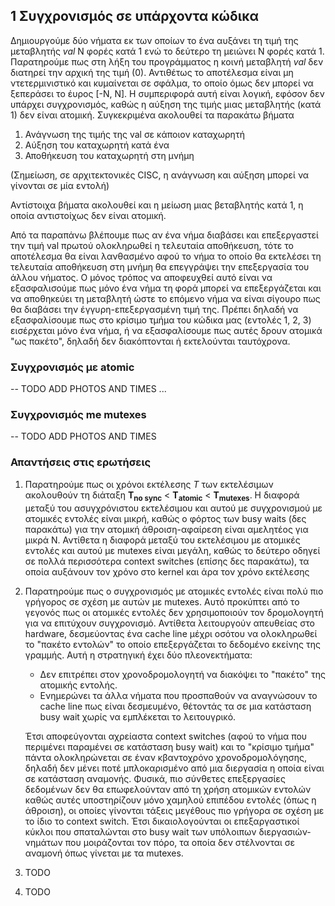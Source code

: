 ## 1 Συγχρονισμός σε υπάρχοντα κώδικα

Δημιουργούμε δύο νήματα εκ των οποίων το ένα αυξάνει τη τιμή της μεταβλητής *val* N φορές κατά 1 ενώ το δεύτερο τη μειώνει Ν φορές κατά 1.
Παρατηρούμε πως στη λήξη του προγράμματος η κοινή μεταβλητή *val* δεν διατηρεί την αρχική της τιμή (0). Αντιθέτως το αποτέλεσμα είναι μη ντετερμινιστικό 
και κυμαίνεται σε σφάλμα, το οποίο όμως δεν μπορεί να ξεπεράσει το έυρος [-Ν, Ν]. Η συμπεριφορά αυτή είναι λογική, εφόσον δεν υπάρχει συγχρονισμός, καθώς 
η αύξηση της τιμής μιας μεταβλητής (κατά 1) δεν είναι ατομική. Συγκεκριμένα ακολουθεί τα παρακάτω βήματα

1. Ανάγνωση της τιμής της val σε κάποιον καταχωρητή
2. Αύξηση του καταχωρητή κατά ένα
3. Αποθήκευση του καταχωρητή στη μνήμη

(Σημείωση, σε αρχιτεκτονικές CISC, η ανάγνωση και αύξηση μπορεί να γίνονται σε μία εντολή)

Αντίστοιχα βήματα ακολουθεί και η μείωση μιας βεταβλητής κατά 1, η οποία αντιστοίχως δεν είναι ατομική.

Από τα παραπάνω βλέπουμε πως αν ένα νήμα διαβάσει και επεξεργαστεί την τιμή val πρωτού ολοκληρωθεί η τελευταία αποθήκευση, τότε το αποτέλεσμα θα είναι λανθασμένο αφού το νήμα το οποίο θα
εκτελέσει τη τελευταία αποθήκευση στη μνήμη θα επεγγράψει την επεξεργασία του άλλου νήματος. Ο μόνος τρόπος να αποφευχθεί αυτό είναι να εξασφαλισούμε πως μόνο ένα νήμα
τη φορά μπορεί να επεξεργάζεται και να αποθηκεύει τη μεταβλητή ώστε το επόμενο νήμα να είναι σίγουρο πως θα διαβάσει την έγγυρη-επεξεργασμένη τιμή της. Πρέπει δηλαδή να εξασφαλίσουμε πως στο κρίσιμο τμήμα του κώδικα μας (εντολές 1, 2, 3) εισέρχεται μόνο ένα νήμα, ή να εξασφαλίσουμε πως αυτές δρουν ατομικά "ως πακέτο", δηλαδή δεν διακόπτονται ή εκτελούνται ταυτόχρονα.

### Συγχρονισμός με atomic

-- TODO ADD PHOTOS AND TIMES ...

### Συγχρονισμός me mutexes

-- TODO ADD PHOTOS AND TIMES

### Απαντήσεις στις ερωτήσεις

1. Παρατηρούμε πως οι χρόνοι εκτέλεσης *Τ* των εκτελέσιμων ακολουθούν τη διάταξη <strong>T<sub>no sync</sub></strong> < <strong>T<sub>atomic</sub></strong> < <strong>T<sub>mutexes</sub></strong>. Η διαφορά μεταξύ του ασυγχρόνιστου εκτελέσιμου και αυτού με συγχρονισμού με ατομικές εντολές είναι μικρή, καθώς ο φόρτος των busy waits (δες παρακάτω) για την ατομική άθροιση-αφαίρεση είναι αμελητέος για μικρά Ν. Αντίθετα η διαφορά μεταξύ του εκτελέσιμου με ατομικές εντολές και αυτού με mutexes είναι μεγάλη, καθώς το δεύτερο οδηγεί σε πολλά περισσότερα context switches (επίσης δες παρακάτω), τα οποία αυξάνουν τον χρόνο στο kernel και άρα τον χρόνο εκτέλεσης    

2. Παρατηρούμε πως ο συγχρονισμός με ατομικές εντολές είναι πολύ πιο γρήγορος σε σχέση με αυτών με mutexes. Αυτό προκύπτει από το γεγονός πως οι ατομικές εντολές δεν χρησιμοποιούν τον δρομολογητή για να επιτύχουν συγχρονισμό. Αντίθετα λειτουργούν απευθείας στο hardware, δεσμεύοντας ένα cache line μέχρι οσότου να ολοκληρωθεί το "πακέτο εντολών" το οποίο επεξεργάζεται το δεδομένο εκείνης της γραμμής. Αυτή η στρατηγική έχει δύο πλεονεκτήματα:

   - Δεν επιτρέπει στον χρονοδρομολογητή να διακόψει το "πακέτο" της ατομικής εντολής. 
   - Ενημερώνει τα άλλα νήματα που προσπαθούν να αναγνώσουν το cache line πως είναι δεσμευμένο, θέτοντάς τα σε μια κατάσταση busy wait χωρίς να εμπλέκεται το
λειτουγρικό.

   Έτσι αποφεύγονται αχρείαστα context switches (αφού το νήμα που περιμένει παραμένει σε κατάσταση busy wait) και το "κρίσιμο τμήμα" πάντα ολοκληρώνεται σε έναν κβαντοχρόνο χρονοδρομολόγησης, δηλαδή δεν μένει ποτέ μπλοκαρισμένο από μια διεργασία η οποία είναι σε κατάσταση αναμονής. Φυσικά, πιο σύνθετες επεξεργασίες δεδομένων δεν θα επωφελούνταν από τη χρήση ατομικών εντολών καθώς αυτές υποστηρίζουν μόνο χαμηλού επιπέδου εντολές (όπως η άθροιση), οι οποίες γίνονται τάξεις μεγέθους πιο γρήγορα σε σχέση με το ίδιο το context switch. Έτσι δικαιολογούνται οι επεξαργαστικοί κύκλοι που σπαταλώνται στο busy wait των υπόλοιπων διεργασιών-νημάτων που μοιράζονται τον πόρο, τα οποία δεν στέλνονται σε αναμονή όπως γίνεται με τα mutexes.

3. TODO
4. TODO

   


